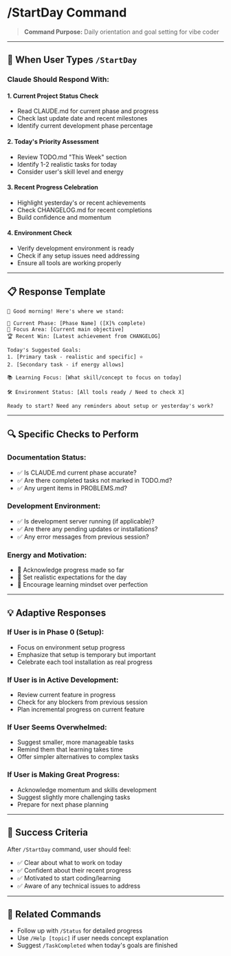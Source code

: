 # /StartDay Command

> **Command Purpose:** Daily orientation and goal setting for vibe coder

---

## 🎯 When User Types `/StartDay`

### **Claude Should Respond With:**

#### **1. Current Project Status Check**
- Read CLAUDE.md for current phase and progress
- Check last update date and recent milestones
- Identify current development phase percentage

#### **2. Today's Priority Assessment**
- Review TODO.md "This Week" section
- Identify 1-2 realistic tasks for today
- Consider user's skill level and energy

#### **3. Recent Progress Celebration**
- Highlight yesterday's or recent achievements
- Check CHANGELOG.md for recent completions
- Build confidence and momentum

#### **4. Environment Check**
- Verify development environment is ready
- Check if any setup issues need addressing
- Ensure all tools are working properly

---

## 📋 Response Template

```
🌅 Good morning! Here's where we stand:

📍 Current Phase: [Phase Name] ([X]% complete)
🎯 Focus Area: [Current main objective]
🏆 Recent Win: [Latest achievement from CHANGELOG]

Today's Suggested Goals:
1. [Primary task - realistic and specific] ⭐
2. [Secondary task - if energy allows] 

📚 Learning Focus: [What skill/concept to focus on today]

🛠️ Environment Status: [All tools ready / Need to check X]

Ready to start? Need any reminders about setup or yesterday's work?
```

---

## 🔍 Specific Checks to Perform

### **Documentation Status:**
- ✅ Is CLAUDE.md current phase accurate?
- ✅ Are there completed tasks not marked in TODO.md?
- ✅ Any urgent items in PROBLEMS.md?

### **Development Environment:**
- ✅ Is development server running (if applicable)?
- ✅ Are there any pending updates or installations?
- ✅ Any error messages from previous session?

### **Energy and Motivation:**
- 🌟 Acknowledge progress made so far
- 🎯 Set realistic expectations for the day
- 💪 Encourage learning mindset over perfection

---

## 💡 Adaptive Responses

### **If User is in Phase 0 (Setup):**
- Focus on environment setup progress
- Emphasize that setup is temporary but important
- Celebrate each tool installation as real progress

### **If User is in Active Development:**
- Review current feature in progress
- Check for any blockers from previous session
- Plan incremental progress on current feature

### **If User Seems Overwhelmed:**
- Suggest smaller, more manageable tasks
- Remind them that learning takes time
- Offer simpler alternatives to complex tasks

### **If User is Making Great Progress:**
- Acknowledge momentum and skills development
- Suggest slightly more challenging tasks
- Prepare for next phase planning

---

## 🎯 Success Criteria

After `/StartDay` command, user should feel:
- ✅ Clear about what to work on today
- ✅ Confident about their recent progress
- ✅ Motivated to start coding/learning
- ✅ Aware of any technical issues to address

---

## 🔗 Related Commands

- Follow up with `/Status` for detailed progress
- Use `/Help [topic]` if user needs concept explanation
- Suggest `/TaskCompleted` when today's goals are finished